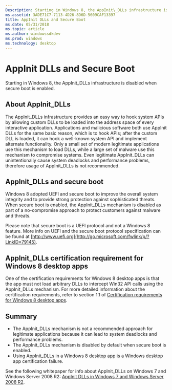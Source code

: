 ```yaml
---
Description: Starting in Windows 8, the AppInit\_DLLs infrastructure is disabled when secure boot is enabled.
ms.assetid: 3ADE71C7-7113-4D26-8D6D-5609CAF13397
title: AppInit DLLs and Secure Boot
ms.date: 05/31/2018
ms.topic: article
ms.author: windowssdkdev
ms.prod: windows
ms.technology: desktop
---
```


# AppInit DLLs and Secure Boot

Starting in Windows 8, the AppInit\_DLLs infrastructure is disabled when secure boot is enabled.

## About AppInit\_DLLs

The AppInit\_DLLs infrastructure provides an easy way to hook system APIs by allowing custom DLLs to be loaded into the address space of every interactive application. Applications and malicious software both use AppInit DLLs for the same basic reason, which is to hook APIs; after the custom DLL is loaded, it can hook a well-known system API and implement alternate functionality. Only a small set of modern legitimate applications use this mechanism to load DLLs, while a large set of malware use this mechanism to compromise systems. Even legitimate AppInit\_DLLs can unintentionally cause system deadlocks and performance problems, therefore usage of AppInit\_DLLs is not recommended.

## AppInit\_DLLs and secure boot

Windows 8 adopted UEFI and secure boot to improve the overall system integrity and to provide strong protection against sophisticated threats. When secure boot is enabled, the AppInit\_DLLs mechanism is disabled as part of a no-compromise approach to protect customers against malware and threats.

Please note that secure boot is a UEFI protocol and not a Windows 8 feature. More info on UEFI and the secure boot protocol specification can be found at [http://www.uefi.org](http://go.microsoft.com/fwlink/p/?LinkID=79145).

## AppInit\_DLLs certification requirement for Windows 8 desktop apps

One of the certification requirements for Windows 8 desktop apps is that the app must not load arbitrary DLLs to intercept Win32 API calls using the AppInit\_DLLs mechanism. For more detailed information about the certification requirements, refer to section 1.1 of [Certification requirements for Windows 8 desktop apps](http://go.microsoft.com/fwlink/p/?LinkID=237298).

## Summary

-   The AppInit\_DLLs mechanism is not a recommended approach for legitimate applications because it can lead to system deadlocks and performance problems.
-   The AppInit\_DLLs mechanism is disabled by default when secure boot is enabled.
-   Using AppInit\_DLLs in a Windows 8 desktop app is a Windows desktop app certification failure.

See the following whitepaper for info about AppInit\_DLLs on Windows 7 and Windows Server 2008 R2: [AppInit DLLs in Windows 7 and Windows Server 2008 R2](http://go.microsoft.com/fwlink/p/?LinkID=303932).

 

 



